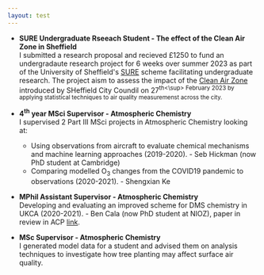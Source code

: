 ```yaml
---
layout: test
---
```



- **SURE Undergraduate Rseeach Student - The effect of the Clean Air Zone in Sheffield**<br /> 
I submitted a research proposal and recieved £1250 to fund an undergradaute research project for 6 weeks over summer 2023 as part of the University of Sheffield's [SURE](https://sites.google.com/sheffield.ac.uk/sure2023/home) scheme facilitating undergraduate research. The project aism to assess the impact of the [Clean Air Zone](https://www.sheffield.gov.uk/campaigns/clean-air-zone-sheffield) introduced by SHeffield City Coundil on 27<sup>th<\sup> February 2023 by applying statistical techniques to air quality measuremenst across the city.    

- **4<sup>th</sup> year MSci Supervisor - Atmospheric Chemistry**<br /> 
I supervised 2 Part III MSci projects in Atmospheric Chemistry looking at:
    * Using observations from aircraft to evaluate chemical mechanisms and machine learning approaches (2019-2020). - Seb Hickman (now PhD student at Cambridge)
    * Comparing modelled O<sub>3</sub> changes from the COVID19 pandemic to observations (2020-2021). - Shengxian Ke 
    
- **MPhil Assistant Supervisor - Atmospheric Chemistry**<br /> 
Developing and evaluating an improved scheme for DMS chemistry in UKCA (2020-2021). - Ben Cala (now PhD student at NIOZ), paper in review in ACP [link](https://acp.copernicus.org/preprints/acp-2023-42/). 

- **MSc Supervisor - Atmospheric Chemistry**<br /> 
I generated model data for a student and advised them on analysis techniques to investigate how tree planting may affect surface air quality. 

